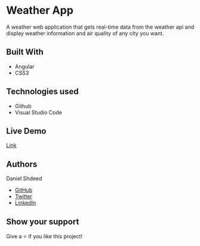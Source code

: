 # Weather App
 A weather web application that gets real-time data from the weather api and display weather information and air quality of any city you want.

## Built With
- Angular
- CSS3
## Technologies used
- Github
- Visual Studio Code
## Live Demo

[Link](https://sage-strudel-f10c3c.netlify.app)

## Authors

 Daniel Shdeed

- [GitHub](https://github.com/Danieldotcomcoder)
- [Twitter](https://twitter.com/DannyDotcoder)
- [LinkedIn](https://www.linkedin.com/in/daniel-shdeed/)

## Show your support

Give a ⭐️ if you like this project!
